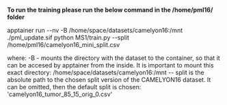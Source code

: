 
**To run the training please run the below command in the /home/pml16/ folder**

apptainer run --nv -B /home/space/datasets/camelyon16:/mnt ./pml_update.sif python MS1/train.py --split /home/pml16/camelyon16_mini_split.csv

where:
-B - mounts the directory with the dataset to the container, so that it can be accesed by apptainer from the inside. It is important to mount this exact directory: /home/space/datasets/camelyon16:/mnt
-- split is the absolute path to the chosen split version of the CAMELYON16 dataset. It can be omitted, then the default split is chosen: 'camelyon16_tumor_85_15_orig_0.csv'
